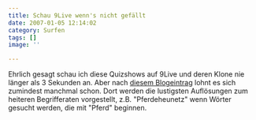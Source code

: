 ```yaml
---
title: Schau 9Live wenn's nicht gefällt
date: 2007-01-05 12:14:02
category: Surfen
tags: []
image: ''

---
```


Ehrlich gesagt schau ich diese Quizshows auf 9Live und deren Klone nie länger als 3 Sekunden an. Aber nach [diesem Blogeintrag](http://www.secretsites.de/joblog/?p=253) lohnt es sich zumindest manchmal schon. Dort werden die lustigsten Auflösungen zum heiteren Begrifferaten vorgestellt, z.B. "Pferdeheunetz" wenn Wörter gesucht werden, die mit "Pferd" beginnen.

